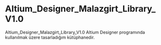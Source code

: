 # Altium_Designer_Malazgirt_Library_V1.0
Altium_Designer_Malazgirt_Library_V1.0
Altium Designer programında kullanılmak üzere tasarladığım kütüphanedir.
